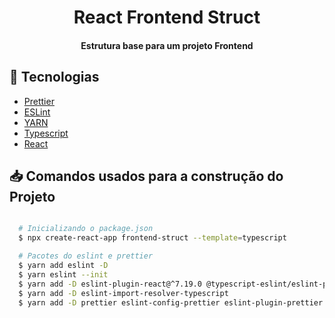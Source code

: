 <h1 align="center">
  React Frontend Struct
</h1>

<h4 align = "center">
  Estrutura base para um projeto Frontend
</h4>

## :rocket: Tecnologias

-  [Prettier](https://prettier.io/)
-  [ESLint](https://eslint.org/)
-  [YARN](https://yarnpkg.com/)
-  [Typescript](https://www.typescriptlang.org/)
-  [React](https://pt-br.reactjs.org/)

## 📥 Comandos usados para a construção do Projeto

```bash

  # Inicializando o package.json
  $ npx create-react-app frontend-struct --template=typescript

  # Pacotes do eslint e prettier
  $ yarn add eslint -D
  $ yarn eslint --init
  $ yarn add -D eslint-plugin-react@^7.19.0 @typescript-eslint/eslint-plugin@latest eslint-config-airbnb@latest eslint-plugin-import@^2.20.1 eslint-plugin-jsx-a11y@^6.2.3 eslint-plugin-react-hooks@^2.5.0 @typescript-eslint/parser@latest
  $ yarn add -D eslint-import-resolver-typescript
  $ yarn add -D prettier eslint-config-prettier eslint-plugin-prettier
